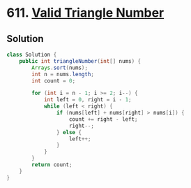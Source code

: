 # 611. [Valid Triangle Number](https://leetcode.com/problems/valid-triangle-number/description/?envType=daily-question&envId=2025-09-26)

## Solution

```java
class Solution {
    public int triangleNumber(int[] nums) {
        Arrays.sort(nums);
        int n = nums.length;
        int count = 0;

        for (int i = n - 1; i >= 2; i--) {
            int left = 0, right = i - 1;
            while (left < right) {
                if (nums[left] + nums[right] > nums[i]) {
                    count += right - left;
                    right--;
                } else {
                    left++;
                }
            }
        }
        return count;
    }
}
```
